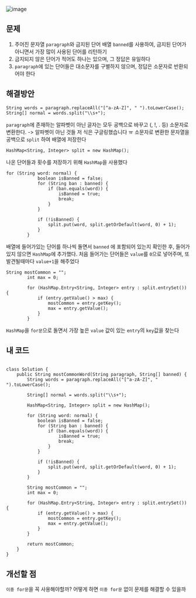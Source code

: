 ![image](https://github.com/user-attachments/assets/090ea4a2-1055-4fbd-a144-ae8e26e10c12)

## 문제 
1. 주어진 문자열 `paragraph`와 금지된 단어 배열 `banned`를 사용하여, 금지된 단어가 아니면서 가장 많이 사용된 단어를 리턴하기
2. 금지되지 않은 단어가 적어도 하나는 있으며, 그 정답은 유일하다
3. `paragraph`에 있는 단어들은 대소문자를 구별하지 않으며, 정답은 소문자로 반환되어야 한다

## 해결방안
```
String words = paragraph.replaceAll("[^a-zA-Z]", " ").toLowerCase();
String[] normal = words.split("\\s+");
```

`paragraph`에 존재하는 알파벳이 아닌 글자는 모두 공백으로 바꾸고 (, !, . 등) 소문자로 변환한다. -> 알파벳이 아닌 것들 저 식은 구글링했습니다 ㅠ 
소문자로 변환한 문자열을 공백으로 `split` 하여 배열에 저장한다

```
HashMap<String, Integer> split = new HashMap();
```
나온 단어들과 횟수를 저장하기 위해 `HashMap`을 사용했다

```
for (String word: normal) {
            boolean isBanned = false;
            for (String ban : banned) {
                if (ban.equals(word)) {
                    isBanned = true;
                    break;
                }
            }

            if (!isBanned) {
                split.put(word, split.getOrDefault(word, 0) + 1);
            }
        }
```
배열에 들어가있는 단어를 하나씩 돌면서 `banned` 에 포함되어 있는지 확인한 후, 들어가있지 않으면 `HashMap`에 추가했다.
처음 들어가는 단어들은 `value`를 `0`으로 넣어주며, 또 발견될때마다 `value+1`을 해주었다

```
String mostCommon = "";
        int max = 0;

        for (HashMap.Entry<String, Integer> entry : split.entrySet()) {
            if (entry.getValue() > max) {
                mostCommon = entry.getKey();
                max = entry.getValue();
            }
        }
```

`HashMap`을 `for문`으로 돌면서 가장 높은 `value` 값이 있는 `entry`의 `key`값을 찾는다

## 내 코드
```import java.util.HashMap;

class Solution {
    public String mostCommonWord(String paragraph, String[] banned) {
        String words = paragraph.replaceAll("[^a-zA-Z]", " ").toLowerCase();

        String[] normal = words.split("\\s+");
        
        HashMap<String, Integer> split = new HashMap();

        for (String word: normal) {
            boolean isBanned = false;
            for (String ban : banned) {
                if (ban.equals(word)) {
                    isBanned = true;
                    break;
                }
            }

            if (!isBanned) {
                split.put(word, split.getOrDefault(word, 0) + 1);
            }
        }
    
        String mostCommon = "";
        int max = 0;

        for (HashMap.Entry<String, Integer> entry : split.entrySet()) {
            if (entry.getValue() > max) {
                mostCommon = entry.getKey();
                max = entry.getValue();
            }
        }

        return mostCommon;
    }
}
```

## 개선할 점
`이중 for문`을 꼭 사용해야할까? 어떻게 하면 `이중 for문` 없이 문제를 해결할 수 있을까
